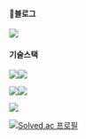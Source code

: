 #### 블로그
<a href="https://cjw-awdsd.tistory.com" target="_blank"><img src="https://img.shields.io/badge/-BLOG-000000?style=flat&logo=Tistory&logoColor=white"/>
</a>
#### 기술스택
<img src="https://img.shields.io/badge/SpringBoot-6DB33F?style=flat&logo=SpringBoot&logoColor=white"/><img src="https://img.shields.io/badge/Vue.js-4FC08D?style=flat&logo=Vue.js&logoColor=white"/>

<img src="https://img.shields.io/badge/MySQL-4479A1?style=flat&logo=MySQL&logoColor=white"/><img src="https://img.shields.io/badge/Redis-DC382D?style=flat&logo=Redis&logoColor=white"/>

<img src="https://img.shields.io/badge/Kafka-231F20?style=flat&logo=Apache Kafka&logoColor=white"/>

[![Solved.ac 프로필](http://mazassumnida.wtf/api/v2/generate_badge?boj=cjw7242)](https://solved.ac/cjw7242)
<!--
**CJW23/CJW23** is a ✨ _special_ ✨ repository because its `README.md` (this file) appears on your GitHub profile.

Here are some ideas to get you started:

- 🔭 I’m currently working on ...
- 🌱 I’m currently learning ...
- 👯 I’m looking to collaborate on ...
- 🤔 I’m looking for help with ...
- 💬 Ask me about ...
- 📫 How to reach me: ...
- 😄 Pronouns: ...
- ⚡ Fun fact: ...
-->
